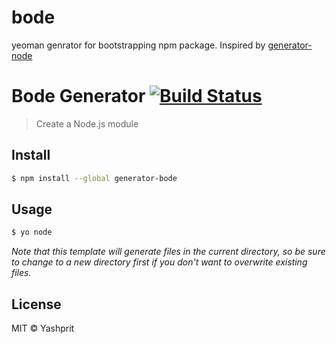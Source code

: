 # bode
yeoman genrator for bootstrapping npm package. Inspired by [generator-node](https://github.com/yeoman/generator-node) 

# Bode Generator [![Build Status](https://travis-ci.org/yashprit/bode.svg?branch=master)](https://travis-ci.org/yashprit/bode)

> Create a Node.js module


## Install

```sh
$ npm install --global generator-bode
```


## Usage

```sh
$ yo node
```

*Note that this template will generate files in the current directory, so be sure to change to a new directory first if you don't want to overwrite existing files.*


## License

MIT © Yashprit
